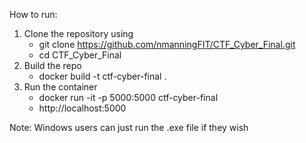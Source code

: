 How to run:
  1. Clone the repository using
     - git clone https://github.com/nmanningFIT/CTF_Cyber_Final.git
     - cd CTF_Cyber_Final
  2. Build the repo
     - docker build -t ctf-cyber-final .
  3. Run the container
     - docker run -it -p 5000:5000 ctf-cyber-final
     - http://localhost:5000

Note: Windows users can just run the .exe file if they wish
